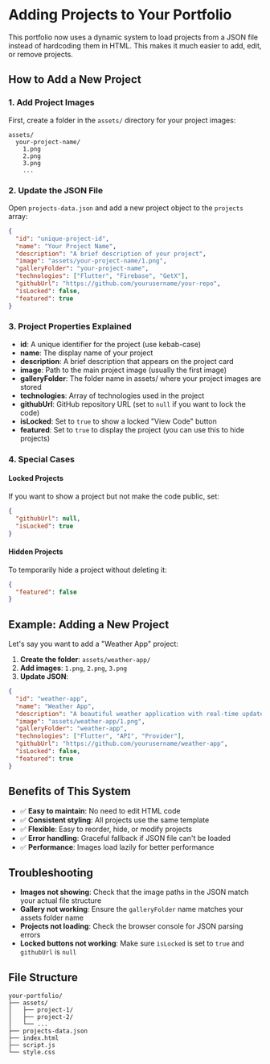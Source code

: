 # Adding Projects to Your Portfolio

This portfolio now uses a dynamic system to load projects from a JSON file instead of hardcoding them in HTML. This makes it much easier to add, edit, or remove projects.

## How to Add a New Project

### 1. Add Project Images
First, create a folder in the `assets/` directory for your project images:
```
assets/
  your-project-name/
    1.png
    2.png
    3.png
    ...
```

### 2. Update the JSON File
Open `projects-data.json` and add a new project object to the `projects` array:

```json
{
  "id": "unique-project-id",
  "name": "Your Project Name",
  "description": "A brief description of your project",
  "image": "assets/your-project-name/1.png",
  "galleryFolder": "your-project-name",
  "technologies": ["Flutter", "Firebase", "GetX"],
  "githubUrl": "https://github.com/yourusername/your-repo",
  "isLocked": false,
  "featured": true
}
```

### 3. Project Properties Explained

- **id**: A unique identifier for the project (use kebab-case)
- **name**: The display name of your project
- **description**: A brief description that appears on the project card
- **image**: Path to the main project image (usually the first image)
- **galleryFolder**: The folder name in assets/ where your project images are stored
- **technologies**: Array of technologies used in the project
- **githubUrl**: GitHub repository URL (set to `null` if you want to lock the code)
- **isLocked**: Set to `true` to show a locked "View Code" button
- **featured**: Set to `true` to display the project (you can use this to hide projects)

### 4. Special Cases

#### Locked Projects
If you want to show a project but not make the code public, set:
```json
{
  "githubUrl": null,
  "isLocked": true
}
```

#### Hidden Projects
To temporarily hide a project without deleting it:
```json
{
  "featured": false
}
```

## Example: Adding a New Project

Let's say you want to add a "Weather App" project:

1. **Create the folder**: `assets/weather-app/`
2. **Add images**: `1.png`, `2.png`, `3.png`
3. **Update JSON**:
```json
{
  "id": "weather-app",
  "name": "Weather App",
  "description": "A beautiful weather application with real-time updates",
  "image": "assets/weather-app/1.png",
  "galleryFolder": "weather-app",
  "technologies": ["Flutter", "API", "Provider"],
  "githubUrl": "https://github.com/yourusername/weather-app",
  "isLocked": false,
  "featured": true
}
```

## Benefits of This System

- ✅ **Easy to maintain**: No need to edit HTML code
- ✅ **Consistent styling**: All projects use the same template
- ✅ **Flexible**: Easy to reorder, hide, or modify projects
- ✅ **Error handling**: Graceful fallback if JSON file can't be loaded
- ✅ **Performance**: Images load lazily for better performance

## Troubleshooting

- **Images not showing**: Check that the image paths in the JSON match your actual file structure
- **Gallery not working**: Ensure the `galleryFolder` name matches your assets folder name
- **Projects not loading**: Check the browser console for JSON parsing errors
- **Locked buttons not working**: Make sure `isLocked` is set to `true` and `githubUrl` is `null`

## File Structure
```
your-portfolio/
├── assets/
│   ├── project-1/
│   ├── project-2/
│   └── ...
├── projects-data.json
├── index.html
├── script.js
└── style.css
```
